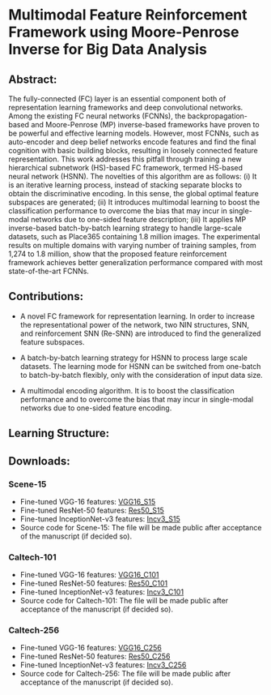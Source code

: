 # Multimodal Feature Reinforcement Framework using Moore-Penrose Inverse for Big Data Analysis

## Abstract: 
The fully-connected (FC) layer is an essential component both of representation learning frameworks and deep convolutional networks. Among the existing FC neural networks (FCNNs), the backpropagation-based and Moore-Penrose (MP) inverse-based frameworks have proven to be powerful and effective learning models. However, most FCNNs, such as auto-encoder and deep belief networks encode features and find the final cognition with basic building blocks, resulting in loosely connected feature representation. This work addresses this pitfall through training a new hierarchical subnetwork (HS)-based FC framework, termed HS-based neural network (HSNN). The novelties of this algorithm are as follows: (i) It is an iterative learning process, instead of stacking separate blocks to obtain the discriminative encoding. In this sense, the global optimal feature subspaces are generated; (ii) It introduces multimodal learning to boost the classification performance to overcome the bias that may incur in single-modal networks due to one-sided feature description; (iii) It applies MP inverse-based batch-by-batch learning strategy to handle large-scale datasets, such as Place365 containing 1.8 million images. The experimental results on multiple domains with varying number of training samples, from 1,274 to 1.8 million, show that the proposed feature reinforcement framework achieves better generalization performance compared with most state-of-the-art FCNNs.

## Contributions:
* A novel FC framework for representation learning. In order to increase the representational power of the network, two NIN structures, SNN, and reinforcement SNN (Re-SNN) are introduced to find the generalized feature subspaces.

* A batch-by-batch learning strategy for HSNN to process large scale datasets. The learning mode for HSNN can be switched from one-batch to batch-by-batch flexibly, only with the consideration of input data size.

* A multimodal encoding algorithm. It is to boost  the  classification  performance  and to  overcome  the  bias  that may  incur  in  single-modal  networks  due  to  one-sided  feature encoding.

## Learning Structure:

## Downloads:
### Scene-15
* Fine-tuned VGG-16 features: [VGG16_S15](http://elm-lang.org/)
* Fine-tuned ResNet-50 features: [Res50_S15](http://elm-lang.org/)
* Fine-tuned InceptionNet-v3 features: [Incv3_S15](http://elm-lang.org/)
* Source code for Scene-15: The file will be made public after acceptance of the manuscript (if decided so).
### Caltech-101
* Fine-tuned VGG-16 features: [VGG16_C101](http://elm-lang.org/)
* Fine-tuned ResNet-50 features: [Res50_C101](http://elm-lang.org/)
* Fine-tuned InceptionNet-v3 features: [Incv3_C101](http://elm-lang.org/)
* Source code for Caltech-101: The file will be made public after acceptance of the manuscript (if decided so).
### Caltech-256
* Fine-tuned VGG-16 features: [VGG16_C256](http://elm-lang.org/)
* Fine-tuned ResNet-50 features: [Res50_C256](http://elm-lang.org/)
* Fine-tuned InceptionNet-v3 features: [Incv3_C256](http://elm-lang.org/)
* Source code for Caltech-256: The file will be made public after acceptance of the manuscript (if decided so).
